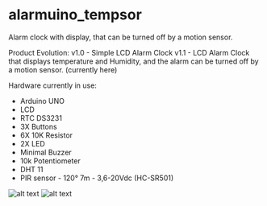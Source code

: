 # alarmuino_tempsor

Alarm clock with display, that can be turned off by a motion sensor. 

Product Evolution:
v1.0 - Simple LCD Alarm Clock
v1.1 - LCD Alarm Clock that displays temperature and Humidity, and the alarm can be turned off by a motion sensor. (currently here)

Hardware currently in use:
- Arduino UNO
- LCD
- RTC DS3231
- 3X Buttons
- 6X 10K Resistor
- 2X LED
- Minimal Buzzer
- 10k Potentiometer
- DHT 11
- PIR sensor - 120° 7m - 3,6-20Vdc (HC-SR501)

![alt text](http://url/to/img.png)
![alt text](http://url/to/img.png)
